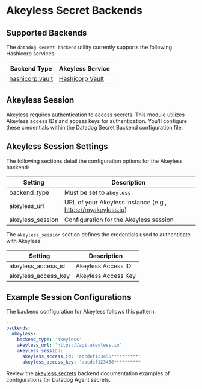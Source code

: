 # Akeyless Secret Backends

## Supported Backends

The `datadog-secret-backend` utility currently supports the following Hashicorp services:

| Backend Type | Akeyless Service                                                              |
| --- |-------------------------------------------------------------------------------|
| [hashicorp.vault](secrets) | [Hashicorp Vault](https://learn.hashicorp.com/tutorials/vault/static-secrets) |


## Akeyless Session

Akeyless requires authentication to access secrets. This module utilizes Akeyless access IDs and access keys for authentication. You'll configure these credentials within the Datadog Secret Backend configuration file.


## Akeyless Session Settings

The following sections detail the configuration options for the Akeyless backend:

| Setting | Description                                                 |
| --- |-------------------------------------------------------------|
| backend_type | Must be set to `akeyless`                                     |
| akeyless_url | URL of your Akeyless instance (e.g., https://myakeyless.io) |
|akeyless_session | 	Configuration for the Akeyless session                     |

The `akeyless_session` section defines the credentials used to authenticate with Akeyless.

| Setting | Description |
| --- | --- |
| akeyless_access_id | Akeyless Access ID |
| akeyless_access_key | Akeyless Access Key |


## Example Session Configurations

The backend configuration for Akeyless follows this pattern:

```yaml
---
backends:
  akeyless:
    backend_type: 'akeyless'
    akeyless_url: 'https://api.akeyless.io'
    akeyless_session:
      akeyless_access_id: 'abcdef123456**********'
      akeyless_access_key: 'abcdef123456**********'
```

Review the [akeyless.secrets](secrets.md) backend documentation examples of configurations for Datadog Agent secrets.
